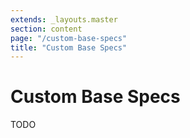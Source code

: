 ```yaml
---
extends: _layouts.master
section: content
page: "/custom-base-specs"
title: "Custom Base Specs"
---
```

        
<h1 class="title is-1">Custom Base Specs</h1>

<p class="content">
    TODO
</p>
